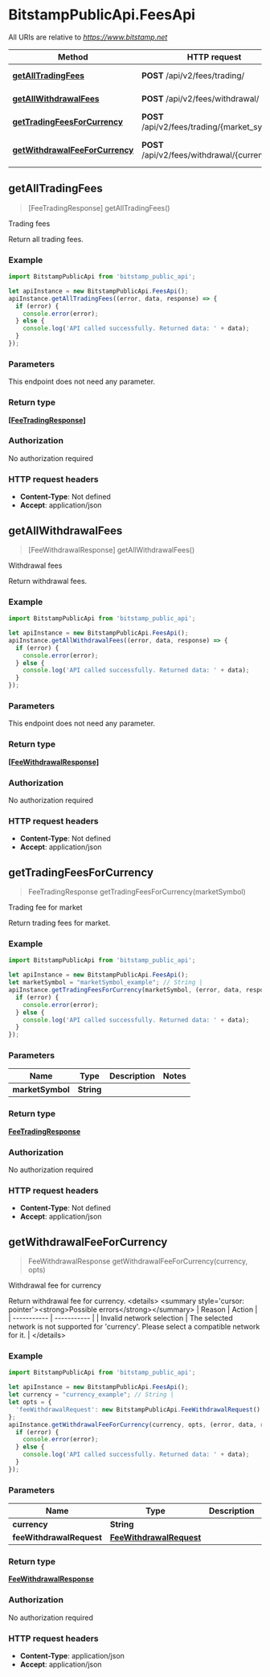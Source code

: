 # BitstampPublicApi.FeesApi

All URIs are relative to *https://www.bitstamp.net*

Method | HTTP request | Description
------------- | ------------- | -------------
[**getAllTradingFees**](FeesApi.md#getAllTradingFees) | **POST** /api/v2/fees/trading/ | Trading fees
[**getAllWithdrawalFees**](FeesApi.md#getAllWithdrawalFees) | **POST** /api/v2/fees/withdrawal/ | Withdrawal fees
[**getTradingFeesForCurrency**](FeesApi.md#getTradingFeesForCurrency) | **POST** /api/v2/fees/trading/{market_symbol}/ | Trading fee for market
[**getWithdrawalFeeForCurrency**](FeesApi.md#getWithdrawalFeeForCurrency) | **POST** /api/v2/fees/withdrawal/{currency}/ | Withdrawal fee for currency



## getAllTradingFees

> [FeeTradingResponse] getAllTradingFees()

Trading fees

Return all trading fees.

### Example

```javascript
import BitstampPublicApi from 'bitstamp_public_api';

let apiInstance = new BitstampPublicApi.FeesApi();
apiInstance.getAllTradingFees((error, data, response) => {
  if (error) {
    console.error(error);
  } else {
    console.log('API called successfully. Returned data: ' + data);
  }
});
```

### Parameters

This endpoint does not need any parameter.

### Return type

[**[FeeTradingResponse]**](FeeTradingResponse.md)

### Authorization

No authorization required

### HTTP request headers

- **Content-Type**: Not defined
- **Accept**: application/json


## getAllWithdrawalFees

> [FeeWithdrawalResponse] getAllWithdrawalFees()

Withdrawal fees

Return withdrawal fees.

### Example

```javascript
import BitstampPublicApi from 'bitstamp_public_api';

let apiInstance = new BitstampPublicApi.FeesApi();
apiInstance.getAllWithdrawalFees((error, data, response) => {
  if (error) {
    console.error(error);
  } else {
    console.log('API called successfully. Returned data: ' + data);
  }
});
```

### Parameters

This endpoint does not need any parameter.

### Return type

[**[FeeWithdrawalResponse]**](FeeWithdrawalResponse.md)

### Authorization

No authorization required

### HTTP request headers

- **Content-Type**: Not defined
- **Accept**: application/json


## getTradingFeesForCurrency

> FeeTradingResponse getTradingFeesForCurrency(marketSymbol)

Trading fee for market

Return trading fees for market.

### Example

```javascript
import BitstampPublicApi from 'bitstamp_public_api';

let apiInstance = new BitstampPublicApi.FeesApi();
let marketSymbol = "marketSymbol_example"; // String | 
apiInstance.getTradingFeesForCurrency(marketSymbol, (error, data, response) => {
  if (error) {
    console.error(error);
  } else {
    console.log('API called successfully. Returned data: ' + data);
  }
});
```

### Parameters


Name | Type | Description  | Notes
------------- | ------------- | ------------- | -------------
 **marketSymbol** | **String**|  | 

### Return type

[**FeeTradingResponse**](FeeTradingResponse.md)

### Authorization

No authorization required

### HTTP request headers

- **Content-Type**: Not defined
- **Accept**: application/json


## getWithdrawalFeeForCurrency

> FeeWithdrawalResponse getWithdrawalFeeForCurrency(currency, opts)

Withdrawal fee for currency

Return withdrawal fee for currency.  &lt;details&gt; &lt;summary style&#x3D;&#39;cursor: pointer&#39;&gt;&lt;strong&gt;Possible errors&lt;/strong&gt;&lt;/summary&gt;  | Reason | Action | | ----------- | ----------- | | Invalid network selection | The selected network is not supported for &#39;currency&#39;. Please select a compatible network for it. | &lt;/details&gt; 

### Example

```javascript
import BitstampPublicApi from 'bitstamp_public_api';

let apiInstance = new BitstampPublicApi.FeesApi();
let currency = "currency_example"; // String | 
let opts = {
  'feeWithdrawalRequest': new BitstampPublicApi.FeeWithdrawalRequest() // FeeWithdrawalRequest | 
};
apiInstance.getWithdrawalFeeForCurrency(currency, opts, (error, data, response) => {
  if (error) {
    console.error(error);
  } else {
    console.log('API called successfully. Returned data: ' + data);
  }
});
```

### Parameters


Name | Type | Description  | Notes
------------- | ------------- | ------------- | -------------
 **currency** | **String**|  | 
 **feeWithdrawalRequest** | [**FeeWithdrawalRequest**](FeeWithdrawalRequest.md)|  | [optional] 

### Return type

[**FeeWithdrawalResponse**](FeeWithdrawalResponse.md)

### Authorization

No authorization required

### HTTP request headers

- **Content-Type**: application/json
- **Accept**: application/json

